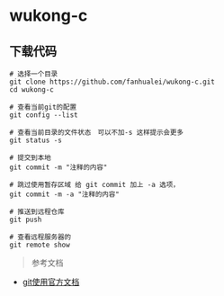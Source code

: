 # wukong-c



## 下载代码

```shell
# 选择一个目录
git clone https://github.com/fanhualei/wukong-c.git
cd wukong-c

# 查看当前git的配置
git config --list

# 查看当前目录的文件状态　可以不加-s 这样提示会更多
git status -s

# 提交到本地
git commit -m "注释的内容"

# 跳过使用暂存区域 给 git commit 加上 -a 选项，
git commit -m -a "注释的内容"

# 推送到远程仓库
git push

# 查看远程服务器的
git remote show
```

> 参考文档

* [git使用官方文档](https://www.git-scm.com/book/zh/v2)



